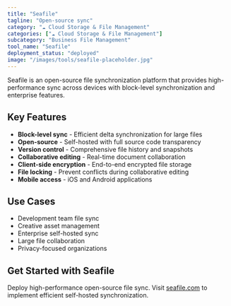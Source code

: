 ```yaml
---
title: "Seafile"
tagline: "Open-source sync"
category: "☁️ Cloud Storage & File Management"
categories: ["☁️ Cloud Storage & File Management"]
subcategory: "Business File Management"
tool_name: "Seafile"
deployment_status: "deployed"
image: "/images/tools/seafile-placeholder.jpg"
---
```

Seafile is an open-source file synchronization platform that provides high-performance sync across devices with block-level synchronization and enterprise features.

## Key Features

- **Block-level sync** - Efficient delta synchronization for large files
- **Open-source** - Self-hosted with full source code transparency
- **Version control** - Comprehensive file history and snapshots
- **Collaborative editing** - Real-time document collaboration
- **Client-side encryption** - End-to-end encrypted file storage
- **File locking** - Prevent conflicts during collaborative editing
- **Mobile access** - iOS and Android applications

## Use Cases

- Development team file sync
- Creative asset management
- Enterprise self-hosted sync
- Large file collaboration
- Privacy-focused organizations

## Get Started with Seafile

Deploy high-performance open-source file sync. Visit [seafile.com](https://www.seafile.com) to implement efficient self-hosted synchronization.